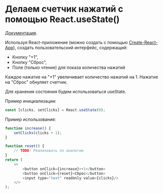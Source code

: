 # Делаем счетчик нажатий с помощью React.useState()

[Документация](https://react.dev/reference/react/useState).

Используя React-приложение (можно создать с помощью [Create-React-App](https://create-react-app.dev/)), создать пользовательский интерфейс, содержащий:
- Кнопку "+1",
- Кнопку "Сброс",
- Поле (только чтение) для показа количества нажатий

Каждое нажатие на "+1" увеличивает количество нажатий на 1. Нажатие на "Сброс" обнуляет счетчик.

Для хранения состояния будем использоваться useState.

Пример инициализации: 
```js
const [clicks, setClicks] = React.useState(0);
```

Пример использования:
```js
function increase() {
    setClicks(clicks + 1);
}

function reset() {
    // TODO: Реализовать по аналогии
}
return (
    <>
        <button onClick={increase}>+1</button>
        <button onClick={reset}>Сброс</button>
        <input type="text" readonly value={clicks}/>
    </>
);
```